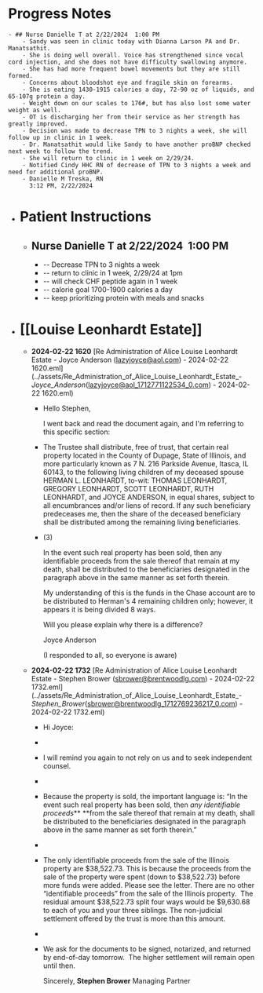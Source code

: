 # Progress Notes
	- ## Nurse Danielle T at 2/22/2024  1:00 PM
		- Sandy was seen in clinic today with Dianna Larson PA and Dr. Manatsathit.
		- She is doing well overall. Voice has strengthened since vocal cord injection, and she does not have difficulty swallowing anymore.
		- She has had more frequent bowel movements but they are still formed.
		- Concerns about bloodshot eye and fragile skin on forearms.
		- She is eating 1430-1915 calories a day, 72-90 oz of liquids, and 65-107g protein a day.
		- Weight down on our scales to 176#, but has also lost some water weight as well.
		- OT is discharging her from their service as her strength has greatly improved.
		- Decision was made to decrease TPN to 3 nights a week, she will follow up in clinic in 1 week.
		- Dr. Manatsathit would like Sandy to have another proBNP checked next week to follow the trend.
		- She will return to clinic in 1 week on 2/29/24.
		- Notified Cindy HHC RN of decrease of TPN to 3 nights a week and need for additional proBNP.
		- Danielle M Treska, RN
		  3:12 PM, 2/22/2024
- # Patient Instructions
	- ## Nurse Danielle T at 2/22/2024  1:00 PM
		- -- Decrease TPN to 3 nights a week
		- -- return to clinic in 1 week, 2/29/24 at 1pm
		- -- will check CHF peptide again in 1 week
		- -- calorie goal 1700-1900 calories a day
		- -- keep prioritizing protein with meals and snacks
- # [[Louise Leonhardt Estate]]
	- **2024-02-22 1620** [Re  Administration of Alice Louise Leonhardt Estate - Joyce Anderson (lazyjoyce@aol.com) - 2024-02-22 1620.eml](../assets/Re_Administration_of_Alice_Louise_Leonhardt_Estate_-_Joyce_Anderson_(lazyjoyce@aol_1712771122534_0.com) - 2024-02-22 1620.eml)
		- Hello Stephen,
		  
		  I went back and read the document again, and I'm referring to this specific section:
		- The
		  Trustee shall distribute, free of trust, that certain real property 
		  located in the County of Dupage, State of Illinois, and more 
		  particularly known as 7 N. 216 Parkside Avenue, Itasca, IL 60143, to the
		  following living children of my deceased spouse HERMAN L. LEONHARDT, 
		  to-wit: THOMAS LEONHARDT, GREGORY LEONHARDT, SCOTT LEONHARDT, RUTH 
		  LEONHARDT, and JOYCE ANDERSON, in equal shares, subject to all 
		  encumbrances and/or liens of record. If any such beneficiary predeceases
		  me, then the share of the deceased beneficiary shall be distributed 
		  among the remaining living beneficiaries.
		- (3) 
		  
		  In
		  the event such real property has been sold, then any identifiable 
		  proceeds from the sale thereof that remain at my death, shall be 
		  distributed to the beneficiaries designated in the paragraph above in 
		  the same manner as set forth therein.
		  
		  My
		  understanding of this is the funds in the Chase account are to be 
		  distributed to Herman's 4 remaining children only; however, it appears 
		  it is being divided 8 ways.
		  
		  Will you please explain why there is a difference?
		  
		  Joyce Anderson 
		  
		  (I responded to all, so everyone is aware)
	- **2024-02-22 1732** [Re  Administration of Alice Louise Leonhardt Estate - Stephen Brower (sbrower@brentwoodlg.com) - 2024-02-22 1732.eml](../assets/Re_Administration_of_Alice_Louise_Leonhardt_Estate_-_Stephen_Brower_(sbrower@brentwoodlg_1712769236217_0.com) - 2024-02-22 1732.eml)
		- Hi Joyce:
		-
		- I will remind you again to not rely on us and to seek independent counsel.
		-
		- Because the property is sold, the important language is: “In the event such real property has been sold, then
		  *any identifiable proceeds*** **from the sale thereof that 
		  remain at my death, shall be distributed to the beneficiaries designated
		  in the paragraph above in the same manner as set forth therein.”
		-
		- The only identifiable proceeds from the sale of the
		  Illinois property are $38,522.73. This is because the proceeds from the
		  sale of the property were spent (down to $38,522.73) before more funds 
		  were added. Please see the letter. There
		  are no other “identifiable proceeds” from the sale of the Illinois 
		  property.  The residual amount $38,522.73 split four ways would be 
		  $9,630.68 to each of you and your three siblings. The non-judicial 
		  settlement offered by the trust is more than this amount.
		-
		- We ask for the documents to be signed, notarized, 
		  and returned by end-of-day tomorrow.  The higher settlement will remain 
		  open until then.
		  
		  Sincerely,
		  **Stephen Brower**
		  Managing Partner